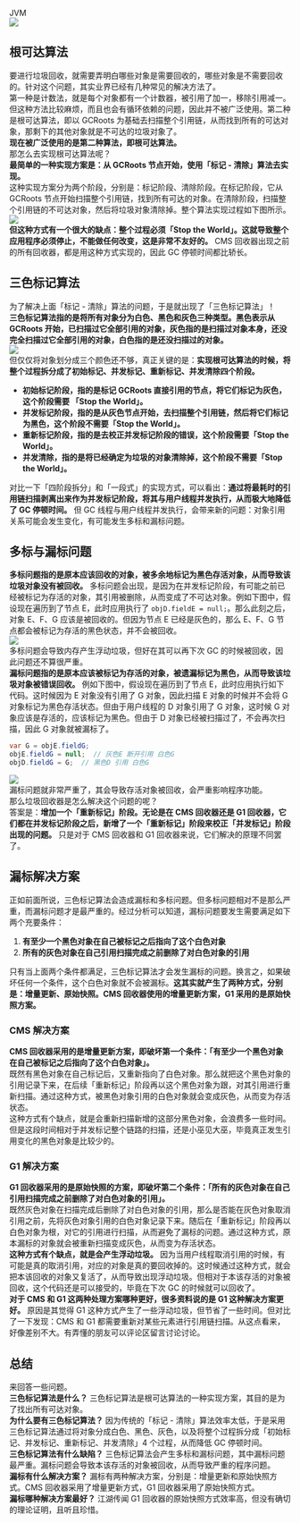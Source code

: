 JVM<br />![](https://cdn.nlark.com/yuque/0/2022/jpeg/396745/1660528465898-50954fbc-e23f-4cd4-b3a6-43c1ac457c87.jpeg)
<a name="akBLp"></a>
## 根可达算法
要进行垃圾回收，就需要弄明白哪些对象是需要回收的，哪些对象是不需要回收的。针对这个问题，其实业界已经有几种常见的解决方法了。<br />第一种是计数法，就是每个对象都有一个计数器，被引用了加一，移除引用减一。但这种方法比较麻烦，而且也会有循环依赖的问题，因此并不被广泛使用。第二种是根可达算法，即以 GCRoots 为基础去扫描整个引用链，从而找到所有的可达对象，那剩下的其他对象就是不可达的垃圾对象了。<br />**现在被广泛使用的是第二种算法，即根可达算法。**<br />那怎么去实现根可达算法呢？<br />**最简单的一种实现方案是：从 GCRoots 节点开始，使用「标记 - 清除」算法去实现。**<br />这种实现方案分为两个阶段，分别是：标记阶段、清除阶段。在标记阶段，它从 GCRoots 节点开始扫描整个引用链，找到所有可达的对象。在清除阶段，扫描整个引用链的不可达对象，然后将垃圾对象清除掉。整个算法实现过程如下图所示。<br />![](https://cdn.nlark.com/yuque/0/2022/jpeg/396745/1660527848256-e20670f4-f8ef-40c8-856d-99567351213e.jpeg#clientId=u6af23c50-733e-4&from=paste&id=u3df00857&originHeight=380&originWidth=495&originalType=url&ratio=1&rotation=0&showTitle=false&status=done&style=shadow&taskId=u5931fe7c-1c54-4e14-b328-ecfe26a3279&title=)<br />**但这种方式有一个很大的缺点：整个过程必须「Stop the World」。这就导致整个应用程序必须停止，不能做任何改变，这是非常不友好的。** CMS 回收器出现之前的所有回收器，都是用这种方式实现的，因此 GC 停顿时间都比轿长。
<a name="GGhvV"></a>
## 三色标记算法
为了解决上面「标记 - 清除」算法的问题，于是就出现了「三色标记算法」！<br />**三色标记算法指的是将所有对象分为白色、黑色和灰色三种类型。黑色表示从 GCRoots 开始，已扫描过它全部引用的对象，灰色指的是扫描过对象本身，还没完全扫描过它全部引用的对象，白色指的是还没扫描过的对象。**<br />![](https://cdn.nlark.com/yuque/0/2022/jpeg/396745/1660527848198-b5c9bd9c-dfa4-409e-9060-c639fbe5485f.jpeg#clientId=u6af23c50-733e-4&from=paste&id=u858191dc&originHeight=416&originWidth=493&originalType=url&ratio=1&rotation=0&showTitle=false&status=done&style=shadow&taskId=ua99d5cc9-5497-445b-a590-c6b5c0af1d8&title=)<br />但仅仅将对象划分成三个颜色还不够，真正关键的是：**实现根可达算法的时候，将整个过程拆分成了初始标记、并发标记、重新标记、并发清除四个阶段。**

- **初始标记阶段，指的是标记 GCRoots 直接引用的节点，将它们标记为灰色，这个阶段需要 「Stop the World」。**
- **并发标记阶段，指的是从灰色节点开始，去扫描整个引用链，然后将它们标记为黑色，这个阶段不需要「Stop the World」。**
- **重新标记阶段，指的是去校正并发标记阶段的错误，这个阶段需要「Stop the World」。**
- **并发清除，指的是将已经确定为垃圾的对象清除掉，这个阶段不需要「Stop the World」。**

对比一下「四阶段拆分」和「一段式」的实现方式，可以看出：**通过将最耗时的引用链扫描剥离出来作为并发标记阶段，将其与用户线程并发执行，从而极大地降低了 GC 停顿时间。** 但 GC 线程与用户线程并发执行，会带来新的问题：对象引用关系可能会发生变化，有可能发生多标和漏标问题。
<a name="qRU4b"></a>
## 多标与漏标问题
**多标问题指的是原本应该回收的对象，被多余地标记为黑色存活对象，从而导致该垃圾对象没有被回收。** 多标问题会出现，是因为在并发标记阶段，有可能之前已经被标记为存活的对象，其引用被删除，从而变成了不可达对象。例如下图中，假设现在遍历到了节点 E，此时应用执行了 `objD.fieldE = null;`。那么此刻之后，对象 E、F、G 应该是被回收的。但因为节点 E 已经是灰色的，那么 E、F、G 节点都会被标记为存活的黑色状态，并不会被回收。<br />![](https://cdn.nlark.com/yuque/0/2022/jpeg/396745/1660527848196-93e4ecb1-8e32-4e42-8aed-4fdb3f457a22.jpeg#clientId=u6af23c50-733e-4&from=paste&id=ucdce7104&originHeight=420&originWidth=683&originalType=url&ratio=1&rotation=0&showTitle=false&status=done&style=shadow&taskId=ucb725d46-5801-4aab-935e-3a5036df794&title=)<br />多标问题会导致内存产生浮动垃圾，但好在其可以再下次 GC 的时候被回收，因此问题还不算很严重。<br />**漏标问题指的是原本应该被标记为存活的对象，被遗漏标记为黑色，从而导致该垃圾对象被错误回收。** 例如下图中，假设现在遍历到了节点 E，此时应用执行如下代码。这时候因为 E 对象没有引用了 G 对象，因此扫描 E 对象的时候并不会将 G 对象标记为黑色存活状态。但由于用户线程的 D 对象引用了 G 对象，这时候 G 对象应该是存活的，应该标记为黑色。但由于 D 对象已经被扫描过了，不会再次扫描，因此 G 对象就被漏标了。
```java
var G = objE.fieldG; 
objE.fieldG = null;  // 灰色E 断开引用 白色G 
objD.fieldG = G;  // 黑色D 引用 白色G
```
![](https://cdn.nlark.com/yuque/0/2022/jpeg/396745/1660527848213-7b21c87c-53e9-419c-b386-e28469e00f50.jpeg#clientId=u6af23c50-733e-4&from=paste&id=udd24d9d0&originHeight=432&originWidth=689&originalType=url&ratio=1&rotation=0&showTitle=false&status=done&style=shadow&taskId=u56df2e24-b9ee-4647-85d8-c4a52d277c8&title=)<br />漏标问题就非常严重了，其会导致存活对象被回收，会严重影响程序功能。<br />那么垃圾回收器是怎么解决这个问题的呢？<br />答案是：**增加一个「重新标记」阶段。无论是在 CMS 回收器还是 G1 回收器，它们都在并发标记阶段之后，新增了一个「重新标记」阶段来校正「并发标记」阶段出现的问题。** 只是对于 CMS 回收器和 G1 回收器来说，它们解决的原理不同罢了。
<a name="UmrjP"></a>
## 漏标解决方案
正如前面所说，三色标记算法会造成漏标和多标问题。但多标问题相对不是那么严重，而漏标问题才是最严重的。经过分析可以知道，漏标问题要发生需要满足如下两个充要条件：

1. **有至少一个黑色对象在自己被标记之后指向了这个白色对象**
2. **所有的灰色对象在自己引用扫描完成之前删除了对白色对象的引用**

只有当上面两个条件都满足，三色标记算法才会发生漏标的问题。换言之，如果破坏任何一个条件，这个白色对象就不会被漏标。**这其实就产生了两种方式，分别是：增量更新、原始快照。CMS 回收器使用的增量更新方案，G1 采用的是原始快照方案。**
<a name="NhDVY"></a>
### CMS 解决方案
**CMS 回收器采用的是增量更新方案，即破坏第一个条件：「有至少一个黑色对象在自己被标记之后指向了这个白色对象」。**<br />既然有黑色对象在自己标记后，又重新指向了白色对象。那么就把这个黑色对象的引用记录下来，在后续「重新标记」阶段再以这个黑色对象为跟，对其引用进行重新扫描。通过这种方式，被黑色对象引用的白色对象就会变成灰色，从而变为存活状态。<br />这种方式有个缺点，就是会重新扫描新增的这部分黑色对象，会浪费多一些时间。但是这段时间相对于并发标记整个链路的扫描，还是小巫见大巫，毕竟真正发生引用变化的黑色对象是比较少的。
<a name="OJj2x"></a>
### G1 解决方案
**G1 回收器采用的是原始快照的方案，即破坏第二个条件：「所有的灰色对象在自己引用扫描完成之前删除了对白色对象的引用」。**<br />既然灰色对象在扫描完成后删除了对白色对象的引用，那么是否能在灰色对象取消引用之前，先将灰色对象引用的白色对象记录下来。随后在「重新标记」阶段再以白色对象为根，对它的引用进行扫描，从而避免了漏标的问题。通过这种方式，原本漏标的对象就会被重新扫描变成灰色，从而变为存活状态。<br />**这种方式有个缺点，就是会产生浮动垃圾。** 因为当用户线程取消引用的时候，有可能是真的取消引用，对应的对象是真的要回收掉的。这时候通过这种方式，就会把本该回收的对象又复活了，从而导致出现浮动垃圾。但相对于本该存活的对象被回收，这个代码还是可以接受的，毕竟在下次 GC 的时候就可以回收了。<br />**对于 CMS 和 G1 这两种处理方案哪种更好，很多资料说的是 G1 这种解决方案更好。** 原因是其觉得 G1 这种方式产生了一些浮动垃圾，但节省了一些时间。但对比了一下发现：CMS 和 G1 都需要重新对某些元素进行引用链扫描。从这点看来，好像差别不大。有弄懂的朋友可以评论区留言讨论讨论。
<a name="LkgJ6"></a>
## 总结
来回答一些问题。<br />**三色标记算法是什么？** 三色标记算法是根可达算法的一种实现方案，其目的是为了找出所有可达对象。<br />**为什么要有三色标记算法？** 因为传统的「标记 - 清除」算法效率太低，于是采用三色标记算法通过将对象分成白色、黑色、灰色，以及将整个过程拆分成「初始标记、并发标记、重新标记、并发清除」4 个过程，从而降低 GC 停顿时间。<br />**三色标记算法有什么缺陷？** 三色标记算法会产生多标和漏标问题，其中漏标问题最严重。漏标问题会导致本该存活的对象被回收，从而导致严重的程序问题。<br />**漏标有什么解决方案？** 漏标有两种解决方案，分别是：增量更新和原始快照方式。CMS 回收器采用了增量更新方式，G1 回收器采用了原始快照方式。<br />**漏标哪种解决方案最好？** 江湖传闻 G1 回收器的原始快照方式效率高，但没有确切的理论证明，且听且珍惜。
